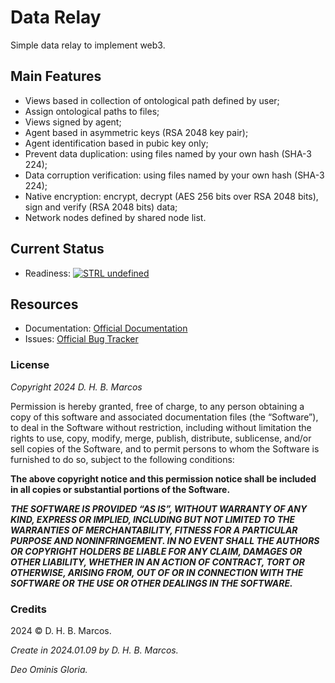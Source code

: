 # Data Relay

Simple data relay to implement web3.


## Main Features

- Views based in collection of ontological path defined by user;
- Assign ontological paths to files;
- Views signed by agent;
- Agent based in asymmetric keys (RSA 2048 key pair);
- Agent identification based in pubic key only;
- Prevent data duplication: using files named by your own hash (SHA-3 224);
- Data corruption verification: using files named by your own hash (SHA-3 224);
- Native encryption: encrypt, decrypt (AES 256 bits over RSA 2048 bits), sign and verify (RSA 2048 bits) data;
- Network nodes defined by shared node list.


## Current Status

- Readiness: [![STRL undefined](https://gitlab.com/dhbmarcos/strl/-/raw/v0.7.1/undefined.svg)](https://dhbmarcos.gitlab.io/strl/)


## Resources

- Documentation: [Official Documentation](https://gitlab.com/dhbmarcos/data-relay/-/blob/main/doc/readme.md)
- Issues: [Official Bug Tracker](https://gitlab.com/dhbmarcos/data-relay/-/issues)


### License

*Copyright 2024 D. H. B. Marcos*

Permission is hereby granted, free of charge, to any person obtaining a copy of this software and associated documentation files (the “Software”), to deal in the Software without restriction, including without limitation the rights to use, copy, modify, merge, publish, distribute, sublicense, and/or sell copies of the Software, and to permit persons to whom the Software is furnished to do so, subject to the following conditions:

**The above copyright notice and this permission notice shall be included in all copies or substantial portions of the Software.**

***THE SOFTWARE IS PROVIDED “AS IS”, WITHOUT WARRANTY OF ANY KIND, EXPRESS OR IMPLIED, INCLUDING BUT NOT LIMITED TO THE WARRANTIES OF MERCHANTABILITY, FITNESS FOR A PARTICULAR PURPOSE AND NONINFRINGEMENT. IN NO EVENT SHALL THE AUTHORS OR COPYRIGHT HOLDERS BE LIABLE FOR ANY CLAIM, DAMAGES OR OTHER LIABILITY, WHETHER IN AN ACTION OF CONTRACT, TORT OR OTHERWISE, ARISING FROM, OUT OF OR IN CONNECTION WITH THE SOFTWARE OR THE USE OR OTHER DEALINGS IN THE SOFTWARE.***


### Credits

2024 © D. H. B. Marcos.

*Create in 2024.01.09 by D. H. B. Marcos.*

*Deo Ominis Gloria.*
